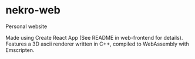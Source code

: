 # nekro-web
Personal website

Made using Create React App (See README in web-frontend for details). 
Features a 3D ascii renderer written in C++, compiled to WebAssembly with Emscripten.